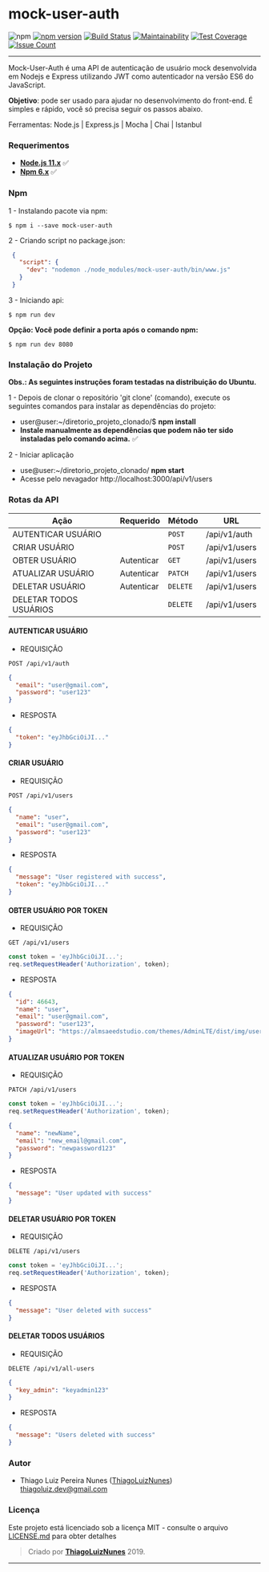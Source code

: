 # mock-user-auth

![npm](https://img.shields.io/npm/dt/mock-user-auth.svg)
[![npm version](https://badge.fury.io/js/mock-user-auth.svg)](https://badge.fury.io/js/mock-user-auth)
[![Build Status](https://travis-ci.org/thiagoluiznunes/mock-user-auth.svg?branch=master)](https://travis-ci.org/thiagoluiznunes/mock-user-auth)
[![Maintainability](https://api.codeclimate.com/v1/badges/b60e5e0c37609f6b21c0/maintainability)](https://codeclimate.com/github/thiagoluiznunes/mock-json-server/maintainability)
[![Test Coverage](https://api.codeclimate.com/v1/badges/b60e5e0c37609f6b21c0/test_coverage)](https://codeclimate.com/github/thiagoluiznunes/mock-json-server/test_coverage)
[![Issue Count](https://codeclimate.com/github/thiagoluiznunes/mock-json-server/badges/issue_count.svg)](https://codeclimate.com/github/thiagoluiznunes/mock-json-server/issues)


---
Mock-User-Auth é uma API de autenticação de usuário mock desenvolvida em Nodejs e Express utilizando JWT como autenticador na versão ES6 do JavaScript.

**Objetivo**: pode ser usado para ajudar no desenvolvimento do front-end. É simples e rápido, você só precisa seguir os passos abaixo.


Ferramentas: Node.js | Express.js | Mocha | Chai | Istanbul

### Requerimentos ###

* **[Node.js 11.x](http://nodejs.org/en/)** :white_check_mark:
* **[Npm 6.x](https://www.npmjs.com/)** :white_check_mark:

### Npm ###
1 - Instalando pacote via npm:
```
$ npm i --save mock-user-auth
```
2 - Criando script no package.json:
```json
 {
   "script": {
     "dev": "nodemon ./node_modules/mock-user-auth/bin/www.js"
   }
 }
```
3 - Iniciando api:
```
$ npm run dev
```
**Opção: Você pode definir a porta após o comando npm:**
```
$ npm run dev 8080
```

### Instalação do Projeto ###

**Obs.: As seguintes instruções foram testadas na distribuição do Ubuntu.**

1 - Depois de clonar o repositório 'git clone' (comando), execute os seguintes comandos para instalar as dependências do projeto:
  - user@user:~/diretorio_projeto_clonado/$ **npm install**
  - **Instale manualmente as dependências que podem não ter sido instaladas pelo comando acima.** :white_check_mark:

2 - Iniciar aplicação
  - use@user:~/diretorio_projeto_clonado/ **npm start**
  - Acesse pelo nevagador http://localhost:3000/api/v1/users

### Rotas da API ###
|   Ação                   | Requerido  |  Método  | URL
|   -----------------------|------------|----------|--------------
|   AUTENTICAR USUÁRIO     |            | `POST`   | /api/v1/auth
|   CRIAR USUÁRIO          |            | `POST`   | /api/v1/users
|   OBTER USUÁRIO          | Autenticar | `GET`    | /api/v1/users
|   ATUALIZAR USUÁRIO      | Autenticar | `PATCH`  | /api/v1/users
|   DELETAR USUÁRIO        | Autenticar | `DELETE` | /api/v1/users
|   DELETAR TODOS USUÁRIOS |            | `DELETE` | /api/v1/users

#### AUTENTICAR USUÁRIO ####
* REQUISIÇÃO
```
POST /api/v1/auth
```
```json
{
  "email": "user@gmail.com",
  "password": "user123"
}
```
* RESPOSTA
```json
{
  "token": "eyJhbGciOiJI..."
}
```

#### CRIAR USUÁRIO ####
* REQUISIÇÃO
```
POST /api/v1/users
```
```json
{
  "name": "user",
  "email": "user@gmail.com",
  "password": "user123"
}
```
* RESPOSTA
```json
{
  "message": "User registered with success",
  "token": "eyJhbGciOiJI..."
}
```

#### OBTER USUÁRIO POR TOKEN ####
* REQUISIÇÃO
```
GET /api/v1/users
```
```javascript
const token = 'eyJhbGciOiJI...';
req.setRequestHeader('Authorization', token);
```
* RESPOSTA
```json
{
  "id": 46643,
  "name": "user",
  "email": "user@gmail.com",
  "password": "user123",
  "imageUrl": "https://almsaeedstudio.com/themes/AdminLTE/dist/img/user2-160x160.jpg"
}
```

#### ATUALIZAR USUÁRIO POR TOKEN ####
* REQUISIÇÃO
```
PATCH /api/v1/users
```
```javascript
const token = 'eyJhbGciOiJI...';
req.setRequestHeader('Authorization', token);
```
```json
{
  "name": "newName",
  "email": "new_email@gmail.com",
  "password": "newpassword123"
}
```
* RESPOSTA
```json
{
  "message": "User updated with success"
}
```

#### DELETAR USUÁRIO POR TOKEN ####
* REQUISIÇÃO
```
DELETE /api/v1/users
```
```javascript
const token = 'eyJhbGciOiJI...';
req.setRequestHeader('Authorization', token);
```
* RESPOSTA
```json
{
  "message": "User deleted with success"
}
```

#### DELETAR TODOS USUÁRIOS ####
* REQUISIÇÃO
```
DELETE /api/v1/all-users
```
```json
{
  "key_admin": "keyadmin123"
}
```
* RESPOSTA
```json
{
  "message": "Users deleted with success"
}
```

### Autor

* Thiago Luiz Pereira Nunes ([ThiagoLuizNunes](https://github.com/ThiagoLuizNunes)) thiagoluiz.dev@gmail.com

### Licença

Este projeto está licenciado sob a licença MIT - consulte o arquivo [LICENSE.md](LICENSE.md) para obter detalhes

>Criado por **[ThiagoLuizNunes](https://www.linkedin.com/in/thiago-luiz-507483112/)** 2019.

---
